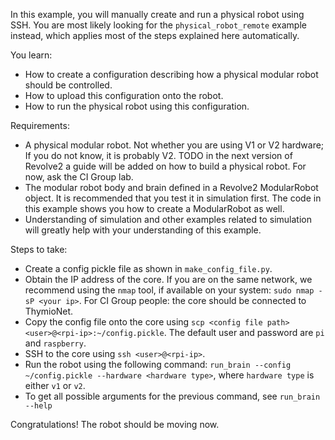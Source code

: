 In this example, you will manually create and run a physical robot using SSH. You are most likely looking for the `physical_robot_remote` example instead, which applies most of the steps explained here automatically.

You learn:
- How to create a configuration describing how a physical modular robot should be controlled.
- How to upload this configuration onto the robot.
- How to run the physical robot using this configuration.

Requirements:
- A physical modular robot. Not whether you are using V1 or V2 hardware; If you do not know, it is probably V2. TODO in the next version of Revolve2 a guide will be added on how to build a physical robot. For now, ask the CI Group lab.
- The modular robot body and brain defined in a Revolve2 ModularRobot object. It is recommended that you test it in simulation first. The code in this example shows you how to create a ModularRobot as well.
- Understanding of simulation and other examples related to simulation will greatly help with your understanding of this example.

Steps to take:
- Create a config pickle file as shown in `make_config_file.py`.
- Obtain the IP address of the core. If you are on the same network, we recommend using the `nmap` tool, if available on your system: `sudo nmap -sP <your ip>`. For CI Group people: the core should be connected to ThymioNet.
- Copy the config file onto the core using `scp <config file path> <user>@<rpi-ip>:~/config.pickle`. The default user and password are `pi` and `raspberry`.
- SSH to the core using `ssh <user>@<rpi-ip>`.
- Run the robot using the following command: `run_brain --config ~/config.pickle --hardware <hardware type>`, where `hardware type` is either `v1` or `v2`.
- To get all possible arguments for the previous command, see `run_brain --help`

Congratulations! The robot should be moving now.
